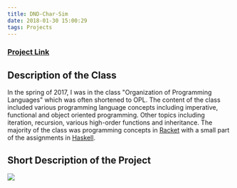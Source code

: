 ```yaml
---
title: DND-Char-Sim
date: 2018-01-30 15:00:29
tags: Projects
---
```


### [Project Link](https://github.com/oplS17projects/D-D-Character-Generator)

## Description of the Class

In the spring of 2017, I was in the class "Organization of Programming Languages" which was often shortened to OPL. The content of the class included various programming language concepts including imperative, functional and object oriented programming. Other topics including iteration, recursion, various high-order functions and inheritance. The majority of the class was programming concepts in [Racket](https://racket-lang.org/) with a small part of the assignments in [Haskell](https://www.haskell.org/).

## Short Description of the Project

![](/images/DND-Char-Sheet/Class.png)
